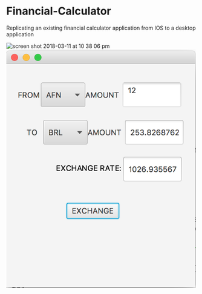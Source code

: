 # Financial-Calculator
Replicating an existing financial calculator application from IOS to a desktop application

<img width="501" alt="screen shot 2018-03-11 at 10 38 06 pm" src="https://user-images.githubusercontent.com/16858570/37272055-ab2c5c5c-2592-11e8-97ef-a786e4c9bda6.png">


<img width="501" alt="screen shot 2018-03-11 at 10 38 06 pm" src="https://github.com/aabdin02/financial-Calculator/blob/master/Screen%20Shot%202018-03-13%20at%2010.32.43%20PM.png">


